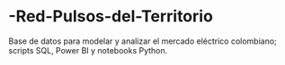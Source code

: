 # -Red-Pulsos-del-Territorio
Base de datos para modelar y analizar el mercado eléctrico colombiano; scripts SQL, Power BI y notebooks Python.

